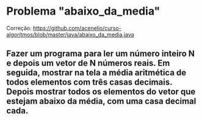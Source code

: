 # Problema "abaixo_da_media"

Correção: https://github.com/acenelio/curso-algoritmos/blob/master/java/abaixo_da_media.java

## Fazer um programa para ler um número inteiro N e depois um vetor de N números reais. Em seguida, mostrar na tela a média aritmética de todos elementos com três casas decimais. Depois mostrar todos os elementos do vetor que estejam abaixo da média, com uma casa decimal cada. 
